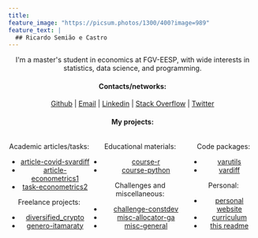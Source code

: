 ```yaml
---
title:
feature_image: "https://picsum.photos/1300/400?image=989"
feature_text: |
  ## Ricardo Semião e Castro
---
```


<link rel="stylesheet" href="https://cdnjs.cloudflare.com/ajax/libs/font-awesome/5.15.3/css/all.min.css">

<p align="center">I'm a master's student in economics at FGV-EESP, with wide interests in statistics, data science, and programming.</p>


<h4 align="center">Contacts/networks:</h4>
<p align="center">
    <a href="https://github.com/ricardo-semiao"><i class="fab fa-github"></i> Github</a> |
    <a href="mailto:ricardo.semiao@outlook.com"><i class="fas fa-envelope"></i> Email</a> |
    <a href="https://linkedin.com/in/ricardo-semiao"><i class="fab fa-linkedin"></i> Linkedin</a> |
    <a href="https://stackoverflow.com/users/13048728"><i class="fab fa-stack-overflow"></i> Stack Overflow</a> |
    <a href="https://twitter.com/ricardo_semiao"><i class="fab fa-twitter"></i> Twitter</a>
</p>

<h4 align="center">My projects:</h4>
<div align="center">
  <div style="display: flex; justify-content: center">
    <div>
      <p>Academic articles/tasks:</p>
      <ul>
        <li><a href="https://github.com/ricardo-semiao/article-covid-svardiff">article-covid-svardiff</a></li>
        <li><a href="https://github.com/ricardo-semiao/article-econometrics1">article-econometrics1</a></li>
        <li><a href="https://github.com/ricardo-semiao/task-econometrics2">task-econometrics2</a></li>
      </ul>
      <p>Freelance projects:</p>
      <ul>
        <li><a href="https://github.com/mevaldt/diversified_crypto">diversified_crypto</a></li>
        <li><a href="https://github.com/ricardo-semiao/genero-itamaraty">genero-itamaraty</a></li>
      </ul>
    </div>
    <div>
      <p>Educational materials:</p>
      <ul>
        <li><a href="https://github.com/ricardo-semiao/course-r">course-r</a></li>
        <li><a href="https://github.com/ricardo-semiao/course-python">course-python</a></li>
      </ul>
      <p>Challenges and miscellaneous:</p>
      <ul>
        <li><a href="https://github.com/ricardo-semiao/challenge-constdev">challenge-constdev</a></li>
        <li><a href="https://github.com/ricardo-semiao/misc-allocator-ga">misc-allocator-ga</a></li>
        <li><a href="https://github.com/ricardo-semiao/misc-general">misc-general</a></li>
      </ul>
    </div>
    <div>
      <p>Code packages:</p>
      <ul>
        <li><a href="https://github.com/ricardo-semiao/varutils">varutils</a></li>
        <li><a href="https://github.com/ricardo-semiao/vardiff">vardiff</a></li>
      </ul>
      <p>Personal:</p>
      <ul>
        <li><a href="https://github.com/ricardo-semiao/ricardo-semiao.github.io/">personal website</a></li>
        <li><a href="https://github.com/ricardo-semiao/ricardo-semiao-cv">curriculum</a></li>
        <li><a href="https://github.com/ricardo-semiao/ricardo-semiao">this readme</a></li>
      </ul>
    </div>
  </div>
</div>
